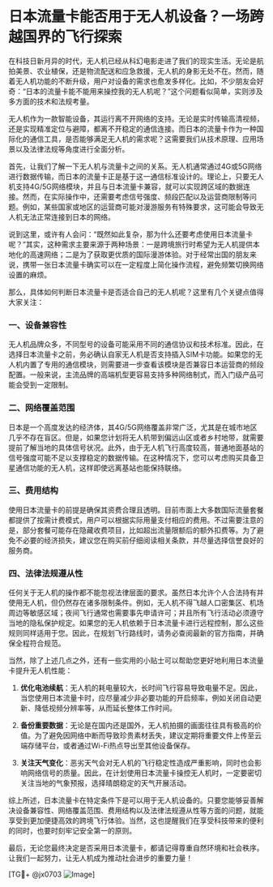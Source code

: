 # 日本流量卡能否用于无人机设备？一场跨越国界的飞行探索

在科技日新月异的时代，无人机已经从科幻电影走进了我们的现实生活。无论是航拍美景、农业植保，还是物流配送和应急救援，无人机的身影无处不在。然而，随着无人机功能的不断升级，用户对设备的需求也愈发多样化。比如，不少朋友会好奇：“日本的流量卡能不能用来操控我的无人机呢？”这个问题看似简单，实则涉及多方面的技术和法规考量。

无人机作为一款智能设备，其运行离不开网络的支持。无论是实时传输高清视频，还是实现精准定位与避障，都离不开稳定的通信连接。而日本的流量卡作为一种国际化的通信工具，是否能够满足无人机的需求呢？这需要我们从技术原理、应用场景以及法律法规等角度进行全面分析。

首先，让我们了解一下无人机与流量卡之间的关系。无人机通常通过4G或5G网络进行数据传输，而日本的流量卡正是基于这一通信标准设计的。理论上，只要无人机支持4G/5G网络模块，并且与日本流量卡兼容，就可以实现跨区域的数据连接。然而，在实际操作中，还需要考虑信号强度、频段匹配以及运营商限制等问题。例如，某些国家或地区的运营商可能对漫游服务有特殊要求，这可能会导致无人机无法正常连接到日本的网络。

说到这里，或许有人会问：“既然如此复杂，那为什么还要考虑使用日本流量卡呢？”其实，这种需求主要来源于两种场景：一是跨境旅行时希望为无人机提供本地化的高速网络；二是为了获取更优质的国际漫游体验。对于经常出国的朋友来说，携带一张日本流量卡确实可以在一定程度上简化操作流程，避免频繁切换网络设置的麻烦。

那么，具体如何判断日本流量卡是否适合自己的无人机呢？这里有几个关键点值得大家关注：

### 一、设备兼容性
无人机品牌众多，不同型号的设备可能采用不同的通信协议和技术标准。因此，在选择日本流量卡之前，务必确认自家无人机是否支持插入SIM卡功能。如果您的无人机内置了专用的通信模块，则需要进一步查看该模块是否兼容日本运营商的频段配置。一般来说，主流品牌的高端机型更容易支持多种网络制式，而入门级产品可能会受到一定限制。

### 二、网络覆盖范围
日本是一个高度发达的经济体，其4G/5G网络覆盖非常广泛，尤其是在城市地区几乎不存在盲区。但是，如果您计划将无人机带到偏远山区或者乡村地带，就需要提前了解当地的具体信号状况。此外，由于无人机飞行高度较高，普通地面基站的信号强度可能不足以支撑稳定的数据传输。在这种情况下，您可以考虑购买具备卫星通信功能的无人机，这样即使远离基站也能保持联络。

### 三、费用结构
使用日本流量卡的前提是确保其资费合理且透明。目前市面上大多数国际流量套餐都提供了按需计费模式，用户可以根据实际用量支付相应的费用。不过需要注意的是，部分套餐可能存在隐藏收费项目，比如超出流量限额后的额外扣费等。为了避免不必要的经济损失，建议您在购买前仔细阅读相关条款，并尽量选择信誉良好的服务商。

### 四、法律法规遵从性
任何关于无人机的操作都不能忽视法律层面的要求。虽然日本允许个人合法持有并使用无人机，但仍然存在诸多限制条件。例如，无人机不得飞越人口密集区、机场周边等敏感区域；夜间飞行通常也需要事先申请许可；并且所有飞行活动必须遵守当地的隐私保护规定。如果您的无人机依赖于日本流量卡进行远程控制，那么这些规则同样适用于您。因此，在规划飞行路线时，请务必查阅最新的官方指南，并确保全程符合规范。

当然，除了上述几点之外，还有一些实用的小贴士可以帮助您更好地利用日本流量卡提升无人机性能：

1. **优化电池续航**：无人机的耗电量较大，长时间飞行容易导致电量不足。因此，当您使用日本流量卡时，应尽量减少非必要功能的开启频率，例如关闭自动更新、降低视频分辨率等，从而延长整体工作时间。
   
2. **备份重要数据**：无论是在国内还是国外，无人机拍摄的画面往往具有极高的价值。为了避免因网络中断而导致珍贵素材丢失，建议定期将重要文件上传至云端存储平台，或者通过Wi-Fi热点导出至其他设备保存。

3. **关注天气变化**：恶劣天气会对无人机的飞行稳定性造成严重影响，同时也会影响网络信号的质量。因此，在计划使用日本流量卡操控无人机时，一定要密切关注当地的气象预报，选择晴朗稳定的天气开展活动。

综上所述，日本流量卡在特定条件下是可以用于无人机设备的。只要您能够妥善解决设备兼容性、网络覆盖范围、费用结构以及法律法规遵从性等方面的问题，就能享受到更加便捷高效的跨境飞行体验。当然，这也提醒我们在享受科技带来的便利的同时，也要时刻牢记安全第一的原则。

最后，无论您最终决定是否采用日本流量卡，都请记得尊重自然环境和社会秩序。让我们一起努力，让无人机成为推动社会进步的重要力量！

[TG💪+ @jx0703 ![Image](https://github.com/user-attachments/assets/dbca1d08-cadb-493c-b0ec-ad6f7a83f270)]